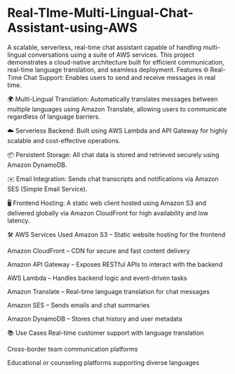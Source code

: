 # Real-TIme-Multi-Lingual-Chat-Assistant-using-AWS
A scalable, serverless, real-time chat assistant capable of handling multi-lingual conversations using a suite of AWS services. This project demonstrates a cloud-native architecture built for efficient communication, real-time language translation, and seamless deployment.
 Features
🌐 Real-Time Chat Support: Enables users to send and receive messages in real time.

🌍 Multi-Lingual Translation: Automatically translates messages between multiple languages using Amazon Translate, allowing users to communicate regardless of language barriers.

☁️ Serverless Backend: Built using AWS Lambda and API Gateway for highly scalable and cost-effective operations.

📦 Persistent Storage: All chat data is stored and retrieved securely using Amazon DynamoDB.

✉️ Email Integration: Sends chat transcripts and notifications via Amazon SES (Simple Email Service).

🖥️ Frontend Hosting: A static web client hosted using Amazon S3 and delivered globally via Amazon CloudFront for high availability and low latency.

🛠️ AWS Services Used
Amazon S3 – Static website hosting for the frontend

Amazon CloudFront – CDN for secure and fast content delivery

Amazon API Gateway – Exposes RESTful APIs to interact with the backend

AWS Lambda – Handles backend logic and event-driven tasks

Amazon Translate – Real-time language translation for chat messages

Amazon SES – Sends emails and chat summaries

Amazon DynamoDB – Stores chat history and user metadata

📚 Use Cases
Real-time customer support with language translation

Cross-border team communication platforms

Educational or counseling platforms supporting diverse languages
